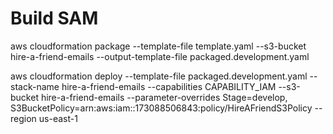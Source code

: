 # Build SAM
aws cloudformation package --template-file template.yaml --s3-bucket hire-a-friend-emails --output-template-file packaged.development.yaml

aws cloudformation deploy --template-file packaged.development.yaml --stack-name hire-a-friend-emails --capabilities CAPABILITY_IAM --s3-bucket hire-a-friend-emails --parameter-overrides Stage=develop, S3BucketPolicy=arn:aws:iam::173088506843:policy/HireAFriendS3Policy --region us-east-1 